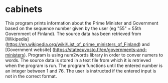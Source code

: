 # cabinets

This program prints information about the Prime Minister and Government based on the sequence number given by the user (eg "55" = 55th Government of Finland). The source data has been retrieved from [Wikipedia] (https://en.wikipedia.org/wiki/List_of_prime_ministers_of_Finland) and [Government website] (https://stateeuvosto.fi/en/governments-and-ministers). Program is using num2words library in order to conver numers to words. The source data is stored in a text file from which it is retrieved when the program is run. The program functions until the entered number is an integer between 1 and 76. The user is instructed if the entered input is not in the correct format.